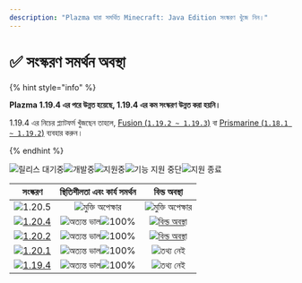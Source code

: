 ```yaml
---
description: "Plazma দ্বারা সমর্থিত Minecraft: Java Edition সংস্করণ খুঁজে নিন।"
---
```


# ✅ সংস্করণ সমর্থন অবস্থা

{% hint style="info" %}

**Plazma 1.19.4 এর পরে উন্নত হয়েছে, 1.19.4 এর কম সংস্করণ উন্নত করা হয়নি।**

1.19.4 এর নিচের প্ল্যাটফর্ম খুঁজছেন তাহলে, [Fusion (`1.19.2 ~ 1.19.3`)](https://github.com/RuinedTechnologyUnify/Fusion) বা [Prismarine (`1.18.1 ~ 1.19.2`)](https://github.com/PrismarineTeam/Prismarine) ব্যবহার করুন।

{% endhint %}

[wtr]: https://badge.plazmamc.org/0/রিলিজ%20অপেক্ষারত
[ukn]: https://badge.plazmamc.org/0/তথ্য%20নেই
[vgd]: https://badge.plazmamc.org/1/অত্যন্ত%20ভাল
[100]: https://badge.plazmamc.org/percent/100

![릴리스 대기중][wtr]![개발중](https://badge.plazmamc.org/1/개발중)![지원중](https://badge.plazmamc.org/2/지원중)![기능 지원 중단](https://badge.plazmamc.org/6/기능%20지원%20중단)![지원 종료](https://badge.plazmamc.org/4/지원%20종료)

|                                      সংস্করণ                                      | স্থিতিশীলতা    এবং    কার্য সমর্থন |                                              বিল্ড অবস্থা                                             |
| :-------------------------------------------------------------------------------: | :--------------------------------: | :---------------------------------------------------------------------------------------------------: |
|                   ![1.20.5](https://badge.plazmamc.org/0/1.20.5)                  |       ![মুক্তি অপেক্ষার][wtr]      |                                        ![মুক্তি অপেক্ষার][wtr]                                        |
| [![1.20.4](https://badge.plazmamc.org/2/1.20.4)](https://git.plazmamc.org/1.20.4) |   ![অত্যন্ত ভাল][vgd]![100%][100]  | [![বিল্ড অবস্থা](https://build.plazmamc.org/1.20.4)](https://build.plazmamc.org/1.20.4?redirect=true) |
| [![1.20.2](https://badge.plazmamc.org/6/1.20.2)](https://git.plazmamc.org/1.20.2) |   ![অত্যন্ত ভাল][vgd]![100%][100]  | [![বিল্ড অবস্থা](https://build.plazmamc.org/1.20.2)](https://build.plazmamc.org/1.20.2?redirect=true) |
| [![1.20.1](https://badge.plazmamc.org/4/1.20.1)](https://git.plazmamc.org/1.20.1) |   ![অত্যন্ত ভাল][vgd]![100%][100]  |                                            ![তথ্য নেই][ukn]                                           |
| [![1.19.4](https://badge.plazmamc.org/4/1.19.4)](https://git.plazmamc.org/1.19.4) |   ![অত্যন্ত ভাল][vgd]![100%][100]  |                                            ![তথ্য নেই][ukn]                                           |
